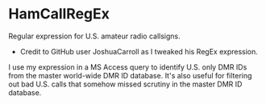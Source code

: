 # HamCallRegEx

Regular expression for U.S. amateur radio callsigns.

* Credit to GitHub user JoshuaCarroll as I tweaked his RegEx expression.

I use my expression in a MS Access query to identify U.S. only DMR IDs from the master world-wide DMR ID database.
It's also useful for filtering out bad U.S. calls that somehow missed scrutiny in the master DMR ID database.

